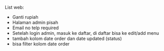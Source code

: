 List web:
- Ganti rupiah
- Halaman admin pisah
- Email no telp required
- Setelah login admin, masuk ke daftar, di daftar bisa ke edit/add menu
- tambah kolom date order dan date updated (status)
- bisa filter kolom date order